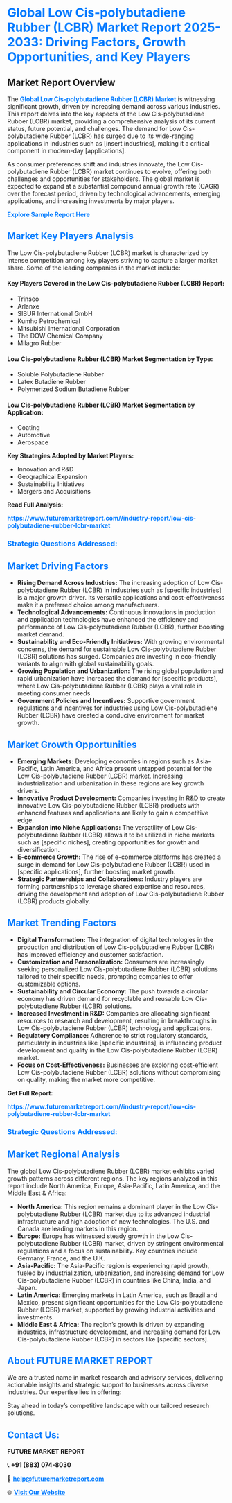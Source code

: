 <h1 style="color: #007BFF;">Global Low Cis-polybutadiene Rubber (LCBR) Market Report 2025-2033: Driving Factors, Growth Opportunities, and Key Players</h1>

<section id="overview">
<h2>Market Report Overview</h2>
<p>The <a href="https://www.futuremarketreport.com//industry-report/low-cis-polybutadiene-rubber-lcbr-market" style="color: #007BFF; text-decoration: none;"><strong>Global Low Cis-polybutadiene Rubber (LCBR) Market</strong></a> is witnessing significant growth, driven by increasing demand across various industries. This report delves into the key aspects of the Low Cis-polybutadiene Rubber (LCBR) market, providing a comprehensive analysis of its current status, future potential, and challenges. The demand for Low Cis-polybutadiene Rubber (LCBR) has surged due to its wide-ranging applications in industries such as [insert industries], making it a critical component in modern-day [applications].</p>
<p>As consumer preferences shift and industries innovate, the Low Cis-polybutadiene Rubber (LCBR) market continues to evolve, offering both challenges and opportunities for stakeholders. The global market is expected to expand at a substantial compound annual growth rate (CAGR) over the forecast period, driven by technological advancements, emerging applications, and increasing investments by major players.</p>
</section>

<section id="overview">
<p><a href="https://www.futuremarketreport.com//request-sample/reportId=85182" style="color: #007BFF; text-decoration: none;"><strong>Explore Sample Report Here</strong></a></p>
</section>

<section id="key-players">
<h2 style="color: #007BFF;">Market Key Players Analysis</h2>
<p>The Low Cis-polybutadiene Rubber (LCBR) market is characterized by intense competition among key players striving to capture a larger market share. Some of the leading companies in the market include:</p>
<h4>Key Players Covered in the Low Cis-polybutadiene Rubber (LCBR) Report:</h4>
<ul><li>Trinseo</li><li>Arlanxe</li><li>SIBUR International GmbH</li><li>Kumho Petrochemical</li><li>Mitsubishi International Corporation</li><li>The DOW Chemical Company</li><li>Milagro Rubber</li></ul>
<h4>Low Cis-polybutadiene Rubber (LCBR) Market Segmentation by Type:</h4>
<ul><li>Soluble Polybutadiene Rubber</li><li>Latex Butadiene Rubber</li><li>Polymerized Sodium Butadiene Rubber</li></ul>

<h4>Low Cis-polybutadiene Rubber (LCBR) Market Segmentation by Application:</h4>
<ul><li>Coating</li><li>Automotive</li><li>Aerospace</li></ul>
<p><strong>Key Strategies Adopted by Market Players:</strong></p>
<ul>
<li>Innovation and R&D</li>
<li>Geographical Expansion</li>
<li>Sustainability Initiatives</li>
<li>Mergers and Acquisitions</li>
</ul>
</section>

<section>
<p><strong>Read Full Analysis: </strong></p><a href="https://www.futuremarketreport.com//industry-report/low-cis-polybutadiene-rubber-lcbr-market" style="color: #007BFF; text-decoration: none;"><strong>https://www.futuremarketreport.com//industry-report/low-cis-polybutadiene-rubber-lcbr-market</strong></a>
<h3 style="color: #007BFF;">Strategic Questions Addressed:</h3>
</section>

<section id="driving-factors">
<h2 style="color: #007BFF;">Market Driving Factors</h2>
<ul>
<li><strong>Rising Demand Across Industries:</strong> The increasing adoption of Low Cis-polybutadiene Rubber (LCBR) in industries such as [specific industries] is a major growth driver. Its versatile applications and cost-effectiveness make it a preferred choice among manufacturers.</li>
<li><strong>Technological Advancements:</strong> Continuous innovations in production and application technologies have enhanced the efficiency and performance of Low Cis-polybutadiene Rubber (LCBR), further boosting market demand.</li>
<li><strong>Sustainability and Eco-Friendly Initiatives:</strong> With growing environmental concerns, the demand for sustainable Low Cis-polybutadiene Rubber (LCBR) solutions has surged. Companies are investing in eco-friendly variants to align with global sustainability goals.</li>
<li><strong>Growing Population and Urbanization:</strong> The rising global population and rapid urbanization have increased the demand for [specific products], where Low Cis-polybutadiene Rubber (LCBR) plays a vital role in meeting consumer needs.</li>
<li><strong>Government Policies and Incentives:</strong> Supportive government regulations and incentives for industries using Low Cis-polybutadiene Rubber (LCBR) have created a conducive environment for market growth.</li>
</ul>
</section>

<section id="growth-opportunities">
<h2 style="color: #007BFF;">Market Growth Opportunities</h2>
<ul>
<li><strong>Emerging Markets:</strong> Developing economies in regions such as Asia-Pacific, Latin America, and Africa present untapped potential for the Low Cis-polybutadiene Rubber (LCBR) market. Increasing industrialization and urbanization in these regions are key growth drivers.</li>
<li><strong>Innovative Product Development:</strong> Companies investing in R&D to create innovative Low Cis-polybutadiene Rubber (LCBR) products with enhanced features and applications are likely to gain a competitive edge.</li>
<li><strong>Expansion into Niche Applications:</strong> The versatility of Low Cis-polybutadiene Rubber (LCBR) allows it to be utilized in niche markets such as [specific niches], creating opportunities for growth and diversification.</li>
<li><strong>E-commerce Growth:</strong> The rise of e-commerce platforms has created a surge in demand for Low Cis-polybutadiene Rubber (LCBR) used in [specific applications], further boosting market growth.</li>
<li><strong>Strategic Partnerships and Collaborations:</strong> Industry players are forming partnerships to leverage shared expertise and resources, driving the development and adoption of Low Cis-polybutadiene Rubber (LCBR) products globally.</li>
</ul>
</section>

<section id="trending-factors">
<h2 style="color: #007BFF;">Market Trending Factors</h2>
<ul>
<li><strong>Digital Transformation:</strong> The integration of digital technologies in the production and distribution of Low Cis-polybutadiene Rubber (LCBR) has improved efficiency and customer satisfaction.</li>
<li><strong>Customization and Personalization:</strong> Consumers are increasingly seeking personalized Low Cis-polybutadiene Rubber (LCBR) solutions tailored to their specific needs, prompting companies to offer customizable options.</li>
<li><strong>Sustainability and Circular Economy:</strong> The push towards a circular economy has driven demand for recyclable and reusable Low Cis-polybutadiene Rubber (LCBR) solutions.</li>
<li><strong>Increased Investment in R&D:</strong> Companies are allocating significant resources to research and development, resulting in breakthroughs in Low Cis-polybutadiene Rubber (LCBR) technology and applications.</li>
<li><strong>Regulatory Compliance:</strong> Adherence to strict regulatory standards, particularly in industries like [specific industries], is influencing product development and quality in the Low Cis-polybutadiene Rubber (LCBR) market.</li>
<li><strong>Focus on Cost-Effectiveness:</strong> Businesses are exploring cost-efficient Low Cis-polybutadiene Rubber (LCBR) solutions without compromising on quality, making the market more competitive.</li>
</ul>
</section>

<section>
<p><strong>Get Full Report: </strong></p><a href="https://www.futuremarketreport.com//industry-report/low-cis-polybutadiene-rubber-lcbr-market" style="color: #007BFF; text-decoration: none;"><strong>https://www.futuremarketreport.com//industry-report/low-cis-polybutadiene-rubber-lcbr-market</strong></a>
<h3 style="color: #007BFF;">Strategic Questions Addressed:</h3>
</section>


<section id="regional-analysis">
<h2 style="color: #007BFF;">Market Regional Analysis</h2>
<p>The global Low Cis-polybutadiene Rubber (LCBR) market exhibits varied growth patterns across different regions. The key regions analyzed in this report include North America, Europe, Asia-Pacific, Latin America, and the Middle East & Africa:</p>
<ul>
<li><strong>North America:</strong> This region remains a dominant player in the Low Cis-polybutadiene Rubber (LCBR) market due to its advanced industrial infrastructure and high adoption of new technologies. The U.S. and Canada are leading markets in this region.</li>
<li><strong>Europe:</strong> Europe has witnessed steady growth in the Low Cis-polybutadiene Rubber (LCBR) market, driven by stringent environmental regulations and a focus on sustainability. Key countries include Germany, France, and the U.K.</li>
<li><strong>Asia-Pacific:</strong> The Asia-Pacific region is experiencing rapid growth, fueled by industrialization, urbanization, and increasing demand for Low Cis-polybutadiene Rubber (LCBR) in countries like China, India, and Japan.</li>
<li><strong>Latin America:</strong> Emerging markets in Latin America, such as Brazil and Mexico, present significant opportunities for the Low Cis-polybutadiene Rubber (LCBR) market, supported by growing industrial activities and investments.</li>
<li><strong>Middle East & Africa:</strong> The region’s growth is driven by expanding industries, infrastructure development, and increasing demand for Low Cis-polybutadiene Rubber (LCBR) in sectors like [specific sectors].</li>
</ul>
</section>

<footer>
<h2 style="color: #007BFF;">About FUTURE MARKET REPORT</h2>
<p>We are a trusted name in market research and advisory services, delivering actionable insights and strategic support to businesses across diverse industries. Our expertise lies in offering:</p>

<p>Stay ahead in today’s competitive landscape with our tailored research solutions.</p>

<h2 style="color: #007BFF;">Contact Us:</h2>
<p><strong>FUTURE MARKET REPORT</strong></p>
<p>📞 <strong>+91 (883) 074-8030</strong></p>
<p>📧 <strong><a href="mailto:help@futuremarketreport.com" style="color: #007BFF;">help@futuremarketreport.com</a></strong></p>
<p>🌐 <strong><a href="https://www.futuremarketreport.com/" style="color: #007BFF;">Visit Our Website</a></strong></p>
</footer>